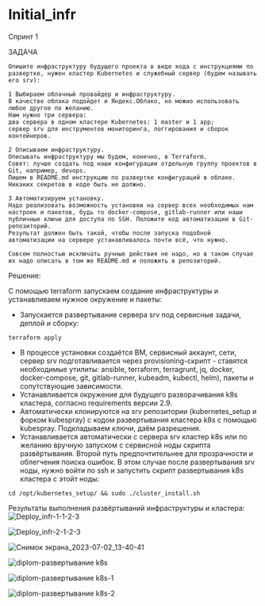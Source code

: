 # Initial_infr

Спринт 1

ЗАДАЧА

```
Опишите инфраструктуру будущего проекта в виде кода с инструкциями по развертке, нужен кластер Kubernetes и служебный сервер (будем называть его srv):

1 Выбираем облачный провайдер и инфраструктуру.
В качестве облака подойдет и Яндекс.Облако, но можно использовать любое другое по желанию.
Нам нужно три сервера:
два сервера в одном кластере Kubernetes: 1 master и 1 app;
сервер srv для инструментов мониторинга, логгирования и сборок контейнеров.

2 Описываем инфраструктуру.
Описывать инфраструктуру мы будем, конечно, в Terraform.
Совет: лучше создать под наши конфигурации отдельную группу проектов в Git, например, devops.
Пишем в README.md инструкцию по развертке конфигураций в облаке. Никаких секретов в коде быть не должно.

3 Автоматизируем установку.
Надо реализовать возможность установки на сервер всех необходимых нам настроек и пакетов, будь то docker-compose, gitlab-runner или наши публичные ключи для доступа по SSH. Положите код автоматизации в Git-репозиторий.
Результат должен быть такой, чтобы после запуска подобной автоматизации на сервере устанавливалось почти всё, что нужно.

Совсем полностью исключать ручные действия не надо, но в таком случае их надо описать в том же README.md и положить в репозиторий.
```

Решение:

С помощью terraform запускаем создание инфраструктуры и устанавливаем нужное окружение и пакеты:
  - Запускается развертывание сервера srv под сервисные задачи, деплой и сборку:
  ```
  terraform apply
  ```
  - В процессе установки создаётся ВМ, сервисный аккаунт, сети, сервер srv подготавливается через provisioning-скрипт - ставятся необходимые утилиты:
    ansible, terraform, terragrunt, jq, docker, docker-compose, git, gitlab-runner, kubeadm, kubectl, helm), пакеты и сопутствующие зависимости.
  - Устанавливается окружение для будущего разворачивания k8s кластера, согласно requirements версии 2.9.
  - Автоматически клонируются на srv репозитории (kubernetes_setup и форком kubespray) с кодом развертывания кластера k8s с помощью kubespray. 
    Подкладываем ключи, даём разрешения.
  - Устанавливается автоматически с сервера srv кластер k8s или по желанию вручную запуском с сервисной ноды скрипта развёртывания.
    Второй путь предпочтительнее для прозрачности и облегчения поиска ошибок.
  В этом случае после развертывания srv ноды, нужно войти по ssh и запустить скрипт развертывания k8s кластера с этойт ноды:
  ```
  cd /opt/kubernetes_setup/ && sudo ./cluster_install.sh
  ```

Результаты выполнения развёртываний инфраструктуры и кластера:
![Deploy_infr-1-1-2-3](https://github.com/MikhailRyzhkin/Initial_infr/assets/69116076/a852459b-e4e7-4457-85da-989ffcb088c5)

![Deploy_infr-2-1-2-3](https://github.com/MikhailRyzhkin/Initial_infr/assets/69116076/b592338b-ecb0-4cc6-ac15-c00a4e54b610)

![Снимок экрана_2023-07-02_13-40-41](https://github.com/MikhailRyzhkin/Initial_infr/assets/69116076/9d165f38-16f7-4ad0-a9d3-ed03de3b9eb5)

![diplom-развертывание k8s](https://github.com/MikhailRyzhkin/Initial_infr/assets/69116076/6feff359-f08e-4063-831f-b7548fa04b35)

![diplom-развертывание k8s-1](https://github.com/MikhailRyzhkin/Initial_infr/assets/69116076/d8c3ece4-7d5f-4b8c-be11-fabdaded5c02)

![diplom-развертывание k8s-2](https://github.com/MikhailRyzhkin/Initial_infr/assets/69116076/4b03d9ab-42ba-461e-adc3-1210c4b1d541)





